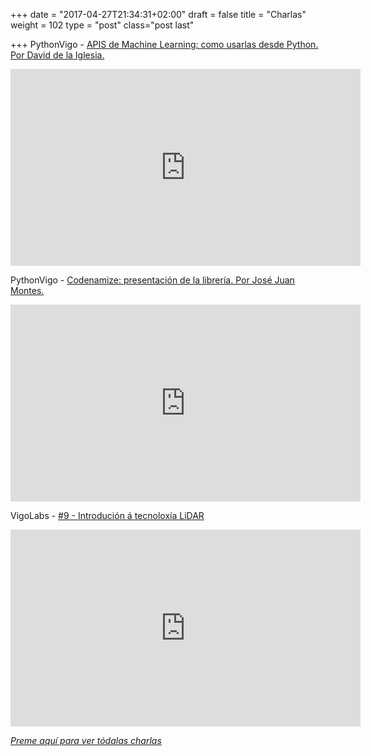 +++
date = "2017-04-27T21:34:31+02:00"
draft = false
title = "Charlas"
weight = 102
type = "post"
class="post last"

+++
PythonVigo - [APIS de Machine Learning: como usarlas desde Python. Por David de la Iglesia.](https://www.youtube.com/watch?v=WrL5H0Tmq-w)

<iframe width="560" height="315" src="https://www.youtube.com/embed/WrL5H0Tmq-w" frameborder="0" allowfullscreen></iframe>

PythonVigo - [Codenamize: presentación de la librería. Por José Juan Montes.](https://www.youtube.com/watch?v=Q9c0dQTEyc8)

<iframe width="560" height="315" src="https://www.youtube.com/embed/Q9c0dQTEyc8" frameborder="0" allowfullscreen></iframe>

VigoLabs - [#9 - Introdución á tecnoloxía LiDAR](https://www.youtube.com/watch?v=x6wgM2WFX44)

<iframe width="560" height="315" src="https://www.youtube.com/embed/x6wgM2WFX44" frameborder="0" allowfullscreen></iframe>


*[Preme aquí para ver tódalas charlas](./page/videos/)*

